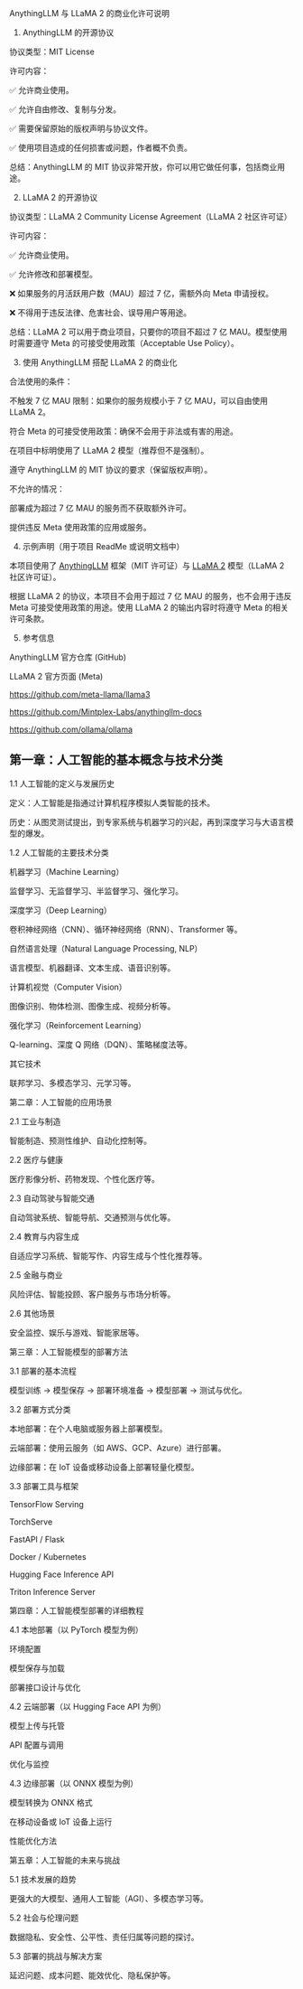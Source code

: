 AnythingLLM 与 LLaMA 2 的商业化许可说明

1. AnythingLLM 的开源协议

协议类型：MIT License

许可内容：

✅ 允许商业使用。

✅ 允许自由修改、复制与分发。

✅ 需要保留原始的版权声明与协议文件。

✅ 使用项目造成的任何损害或问题，作者概不负责。

总结：AnythingLLM 的 MIT 协议非常开放，你可以用它做任何事，包括商业用途。

2. LLaMA 2 的开源协议

协议类型：LLaMA 2 Community License Agreement（LLaMA 2 社区许可证）

许可内容：

✅ 允许商业使用。

✅ 允许修改和部署模型。

❌ 如果服务的月活跃用户数（MAU）超过 7 亿，需额外向 Meta 申请授权。

❌ 不得用于违反法律、危害社会、误导用户等用途。

总结：LLaMA 2 可以用于商业项目，只要你的项目不超过 7 亿 MAU。模型使用时需要遵守 Meta 的可接受使用政策（Acceptable Use Policy）。

3. 使用 AnythingLLM 搭配 LLaMA 2 的商业化

合法使用的条件：

不触发 7 亿 MAU 限制：如果你的服务规模小于 7 亿 MAU，可以自由使用 LLaMA 2。

符合 Meta 的可接受使用政策：确保不会用于非法或有害的用途。

在项目中标明使用了 LLaMA 2 模型（推荐但不是强制）。

遵守 AnythingLLM 的 MIT 协议的要求（保留版权声明）。

不允许的情况：

部署成为超过 7 亿 MAU 的服务而不获取额外许可。

提供违反 Meta 使用政策的应用或服务。

4. 示例声明（用于项目 ReadMe 或说明文档中）

本项目使用了 [AnythingLLM](https://github.com/Mintplex-Labs/AnythingLLM) 框架（MIT 许可证）与 [LLaMA 2](https://ai.meta.com/llama/) 模型（LLaMA 2 社区许可证）。

根据 LLaMA 2 的协议，本项目不会用于超过 7 亿 MAU 的服务，也不会用于违反 Meta 可接受使用政策的用途。使用 LLaMA 2 的输出内容时将遵守 Meta 的相关许可条款。

5. 参考信息

AnythingLLM 官方仓库 (GitHub)

LLaMA 2 官方页面 (Meta)

https://github.com/meta-llama/llama3

https://github.com/Mintplex-Labs/anythingllm-docs

https://github.com/ollama/ollama


## 第一章：人工智能的基本概念与技术分类

1.1 人工智能的定义与发展历史

定义：人工智能是指通过计算机程序模拟人类智能的技术。

历史：从图灵测试提出，到专家系统与机器学习的兴起，再到深度学习与大语言模型的爆发。

1.2 人工智能的主要技术分类

机器学习（Machine Learning）

监督学习、无监督学习、半监督学习、强化学习。

深度学习（Deep Learning）

卷积神经网络（CNN）、循环神经网络（RNN）、Transformer 等。

自然语言处理（Natural Language Processing, NLP）

语言模型、机器翻译、文本生成、语音识别等。

计算机视觉（Computer Vision）

图像识别、物体检测、图像生成、视频分析等。

强化学习（Reinforcement Learning）

Q-learning、深度 Q 网络（DQN）、策略梯度法等。

其它技术

联邦学习、多模态学习、元学习等。

第二章：人工智能的应用场景

2.1 工业与制造

智能制造、预测性维护、自动化控制等。

2.2 医疗与健康

医疗影像分析、药物发现、个性化医疗等。

2.3 自动驾驶与智能交通

自动驾驶系统、智能导航、交通预测与优化等。

2.4 教育与内容生成

自适应学习系统、智能写作、内容生成与个性化推荐等。

2.5 金融与商业

风险评估、智能投顾、客户服务与市场分析等。

2.6 其他场景

安全监控、娱乐与游戏、智能家居等。

第三章：人工智能模型的部署方法

3.1 部署的基本流程

模型训练 -> 模型保存 -> 部署环境准备 -> 模型部署 -> 测试与优化。

3.2 部署方式分类

本地部署：在个人电脑或服务器上部署模型。

云端部署：使用云服务（如 AWS、GCP、Azure）进行部署。

边缘部署：在 IoT 设备或移动设备上部署轻量化模型。

3.3 部署工具与框架

TensorFlow Serving

TorchServe

FastAPI / Flask

Docker / Kubernetes

Hugging Face Inference API

Triton Inference Server

第四章：人工智能模型部署的详细教程

4.1 本地部署（以 PyTorch 模型为例）

环境配置

模型保存与加载

部署接口设计与优化

4.2 云端部署（以 Hugging Face API 为例）

模型上传与托管

API 配置与调用

优化与监控

4.3 边缘部署（以 ONNX 模型为例）

模型转换为 ONNX 格式

在移动设备或 IoT 设备上运行

性能优化方法

第五章：人工智能的未来与挑战

5.1 技术发展的趋势

更强大的大模型、通用人工智能（AGI）、多模态学习等。

5.2 社会与伦理问题

数据隐私、安全性、公平性、责任归属等问题的探讨。

5.3 部署的挑战与解决方案

延迟问题、成本问题、能效优化、隐私保护等。

